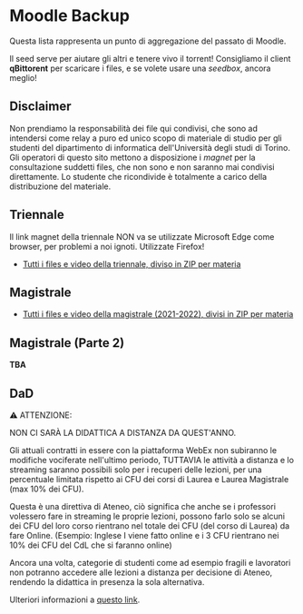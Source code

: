 # Moodle Backup

Questa lista rappresenta un punto di aggregazione del passato di Moodle.

Il seed serve per aiutare gli altri e tenere vivo il torrent!
Consigliamo il client **qBittorent** per scaricare i files, e se volete usare una _seedbox_, ancora meglio!

## Disclaimer

Non prendiamo la responsabilità dei file qui condivisi, che sono ad intendersi come relay a puro ed unico scopo di materiale di studio per gli studenti del dipartimento di informatica dell'Università degli studi di Torino.
Gli operatori di questo sito mettono a disposizione i _magnet_ per la consultazione suddetti files, che non sono e non saranno mai condivisi direttamente.
Lo studente che ricondivide è totalmente a carico della distribuzione del materiale.

## Triennale

Il link magnet della triennale NON va se utilizzate Microsoft Edge come browser, per problemi a noi ignoti. Utilizzate Firefox!

- [Tutti i files e video della triennale, diviso in ZIP per materia](magnet:?xt=urn:btih:dcc850315392b44142589c3f61c6ef4aa5fd6479&dn=Moodle%20Full%20ZIP%202021%5F2022&tr=udp%3A%2F%2Ftracker.openbittorrent.com%3A80%2Fannounce&tr=udp%3A%2F%2Ftracker.opentrackr.org%3A1337%2Fannounce&tr=udp%3A%2F%2Fpublic.popcorn-tracker.org%3A6969%2Fannounce&tr=http%3A%2F%2F104.28.1.30%3A8080%2Fannounce&tr=http%3A%2F%2F104.28.16.69%2Fannounce&tr=http%3A%2F%2F107.150.14.110%3A6969%2Fannounce&tr=http%3A%2F%2F109.121.134.121%3A1337%2Fannounce&tr=http%3A%2F%2F114.55.113.60%3A6969%2Fannounce&tr=http%3A%2F%2F125.227.35.196%3A6969%2Fannounce&tr=http%3A%2F%2F128.199.70.66%3A5944%2Fannounce&tr=http%3A%2F%2F157.7.202.64%3A8080%2Fannounce&tr=http%3A%2F%2F158.69.146.212%3A7777%2Fannounce&tr=http%3A%2F%2F173.254.204.71%3A1096%2Fannounce&tr=http%3A%2F%2F178.175.143.27%2Fannounce&tr=http%3A%2F%2F178.33.73.26%3A2710%2Fannounce&tr=http%3A%2F%2F182.176.139.129%3A6969%2Fannounce&tr=http%3A%2F%2F185.5.97.139%3A8089%2Fannounce&tr=http%3A%2F%2F188.165.253.109%3A1337%2Fannounce&tr=http%3A%2F%2F194.106.216.222%2Fannounce&tr=http%3A%2F%2F195.123.209.37%3A1337%2Fannounce&tr=http%3A%2F%2F210.244.71.25%3A6969%2Fannounce&tr=http%3A%2F%2F210.244.71.26%3A6969%2Fannounce&tr=http%3A%2F%2F213.159.215.198%3A6970%2Fannounce&tr=http%3A%2F%2F213.163.67.56%3A1337%2Fannounce&tr=http%3A%2F%2F37.19.5.139%3A6969%2Fannounce&tr=http%3A%2F%2F37.19.5.155%3A6881%2Fannounce&tr=http%3A%2F%2F46.4.109.148%3A6969%2Fannounce&tr=http%3A%2F%2F5.79.249.77%3A6969%2Fannounce&tr=http%3A%2F%2F5.79.83.193%3A2710%2Fannounce&tr=http%3A%2F%2F51.254.244.161%3A6969%2Fannounce&tr=http%3A%2F%2F59.36.96.77%3A6969%2Fannounce&tr=http%3A%2F%2F74.82.52.209%3A6969%2Fannounce&tr=http%3A%2F%2F80.246.243.18%3A6969%2Fannounce&tr=http%3A%2F%2F81.200.2.231%2Fannounce&tr=http%3A%2F%2F85.17.19.180%2Fannounce&tr=http%3A%2F%2F87.248.186.252%3A8080%2Fannounce&tr=http%3A%2F%2F87.253.152.137%2Fannounce&tr=http%3A%2F%2F91.216.110.47%2Fannounce&tr=http%3A%2F%2F91.217.91.21%3A3218%2Fannounce&tr=http%3A%2F%2F91.218.230.81%3A6969%2Fannounce&tr=http%3A%2F%2F93.92.64.5%2Fannounce&tr=http%3A%2F%2Fatrack.pow7.com%2Fannounce&tr=http%3A%2F%2Fbt.henbt.com%3A2710%2Fannounce&tr=http%3A%2F%2Fbt.pusacg.org%3A8080%2Fannounce&tr=http%3A%2F%2Fbt2.careland.com.cn%3A6969%2Fannounce&tr=http%3A%2F%2Fexplodie.org%3A6969%2Fannounce&tr=http%3A%2F%2Fmgtracker.org%3A2710%2Fannounce&tr=http%3A%2F%2Fmgtracker.org%3A6969%2Fannounce&tr=http%3A%2F%2Fopen.acgtracker.com%3A1096%2Fannounce&tr=http%3A%2F%2Fopen.lolicon.eu%3A7777%2Fannounce&tr=http%3A%2F%2Fopen.touki.ru%2Fannounce.php&tr=http%3A%2F%2Fp4p.arenabg.ch%3A1337%2Fannounce&tr=http%3A%2F%2Fp4p.arenabg.com%3A1337%2Fannounce&tr=http%3A%2F%2Fpow7.com%3A80%2Fannounce&tr=http%3A%2F%2Fretracker.gorcomnet.ru%2Fannounce&tr=http%3A%2F%2Fretracker.krs-ix.ru%2Fannounce&tr=http%3A%2F%2Fretracker.krs-ix.ru%3A80%2Fannounce&tr=http%3A%2F%2Fsecure.pow7.com%2Fannounce&tr=http%3A%2F%2Ft1.pow7.com%2Fannounce&tr=http%3A%2F%2Ft2.pow7.com%2Fannounce&tr=http%3A%2F%2Fthetracker.org%3A80%2Fannounce&tr=http%3A%2F%2Ftorrent.gresille.org%2Fannounce&tr=http%3A%2F%2Ftorrentsmd.com%3A8080%2Fannounce&tr=http%3A%2F%2Ftracker.aletorrenty.pl%3A2710%2Fannounce&tr=http%3A%2F%2Ftracker.baravik.org%3A6970%2Fannounce&tr=http%3A%2F%2Ftracker.bittor.pw%3A1337%2Fannounce&tr=http%3A%2F%2Ftracker.bittorrent.am%2Fannounce&tr=http%3A%2F%2Ftracker.calculate.ru%3A6969%2Fannounce&tr=http%3A%2F%2Ftracker.dler.org%3A6969%2Fannounce&tr=http%3A%2F%2Ftracker.dutchtracking.com%2Fannounce&tr=http%3A%2F%2Ftracker.dutchtracking.com%3A80%2Fannounce&tr=http%3A%2F%2Ftracker.dutchtracking.nl%2Fannounce&tr=http%3A%2F%2Ftracker.dutchtracking.nl%3A80%2Fannounce&tr=http%3A%2F%2Ftracker.edoardocolombo.eu%3A6969%2Fannounce&tr=http%3A%2F%2Ftracker.ex.ua%2Fannounce&tr=http%3A%2F%2Ftracker.ex.ua%3A80%2Fannounce&tr=http%3A%2F%2Ftracker.filetracker.pl%3A8089%2Fannounce&tr=http%3A%2F%2Ftracker.flashtorrents.org%3A6969%2Fannounce&tr=http%3A%2F%2Ftracker.grepler.com%3A6969%2Fannounce&tr=http%3A%2F%2Ftracker.internetwarriors.net%3A1337%2Fannounce&tr=http%3A%2F%2Ftracker.kicks-ass.net%2Fannounce&tr=http%3A%2F%2Ftracker.kicks-ass.net%3A80%2Fannounce&tr=http%3A%2F%2Ftracker.kuroy.me%3A5944%2Fannounce&tr=http%3A%2F%2Ftracker.mg64.net%3A6881%2Fannounce&tr=http%3A%2F%2Ftracker.opentrackr.org%3A1337%2Fannounce&tr=http%3A%2F%2Ftracker.skyts.net%3A6969%2Fannounce&tr=http%3A%2F%2Ftracker.tfile.me%2Fannounce&tr=http%3A%2F%2Ftracker.tiny-vps.com%3A6969%2Fannounce&tr=http%3A%2F%2Ftracker.tvunderground.org.ru%3A3218%2Fannounce&tr=http%3A%2F%2Ftracker.yoshi210.com%3A6969%2Fannounce&tr=http%3A%2F%2Ftracker1.wasabii.com.tw%3A6969%2Fannounce&tr=http%3A%2F%2Ftracker2.itzmx.com%3A6961%2Fannounce&tr=http%3A%2F%2Ftracker2.wasabii.com.tw%3A6969%2Fannounce&tr=http%3A%2F%2Fwww.wareztorrent.com%2Fannounce&tr=http%3A%2F%2Fwww.wareztorrent.com%3A80%2Fannounce&tr=https%3A%2F%2F104.28.17.69%2Fannounce&tr=https%3A%2F%2Fwww.wareztorrent.com%2Fannounce&tr=udp%3A%2F%2F107.150.14.110%3A6969%2Fannounce&tr=udp%3A%2F%2F109.121.134.121%3A1337%2Fannounce&tr=udp%3A%2F%2F114.55.113.60%3A6969%2Fannounce&tr=udp%3A%2F%2F128.199.70.66%3A5944%2Fannounce&tr=udp%3A%2F%2F151.80.120.114%3A2710%2Fannounce&tr=udp%3A%2F%2F168.235.67.63%3A6969%2Fannounce&tr=udp%3A%2F%2F178.33.73.26%3A2710%2Fannounce&tr=udp%3A%2F%2F182.176.139.129%3A6969%2Fannounce&tr=udp%3A%2F%2F185.5.97.139%3A8089%2Fannounce&tr=udp%3A%2F%2F185.86.149.205%3A1337%2Fannounce&tr=udp%3A%2F%2F188.165.253.109%3A1337%2Fannounce&tr=udp%3A%2F%2F191.101.229.236%3A1337%2Fannounce&tr=udp%3A%2F%2F194.106.216.222%3A80%2Fannounce&tr=udp%3A%2F%2F195.123.209.37%3A1337%2Fannounce&tr=udp%3A%2F%2F195.123.209.40%3A80%2Fannounce&tr=udp%3A%2F%2F208.67.16.113%3A8000%2Fannounce&tr=udp%3A%2F%2F213.163.67.56%3A1337%2Fannounce&tr=udp%3A%2F%2F37.19.5.155%3A2710%2Fannounce&tr=udp%3A%2F%2F46.4.109.148%3A6969%2Fannounce&tr=udp%3A%2F%2F5.79.249.77%3A6969%2Fannounce&tr=udp%3A%2F%2F5.79.83.193%3A6969%2Fannounce&tr=udp%3A%2F%2F51.254.244.161%3A6969%2Fannounce&tr=udp%3A%2F%2F62.138.0.158%3A6969%2Fannounce&tr=udp%3A%2F%2F62.212.85.66%3A2710%2Fannounce&tr=udp%3A%2F%2F74.82.52.209%3A6969%2Fannounce&tr=udp%3A%2F%2F85.17.19.180%3A80%2Fannounce&tr=udp%3A%2F%2F89.234.156.205%3A80%2Fannounce&tr=udp%3A%2F%2F9.rarbg.com%3A2710%2Fannounce&tr=udp%3A%2F%2F9.rarbg.me%3A2780%2Fannounce&tr=udp%3A%2F%2F9.rarbg.to%3A2730%2Fannounce&tr=udp%3A%2F%2F91.218.230.81%3A6969%2Fannounce&tr=udp%3A%2F%2F94.23.183.33%3A6969%2Fannounce&tr=udp%3A%2F%2Fbt.xxx-tracker.com%3A2710%2Fannounce&tr=udp%3A%2F%2Feddie4.nl%3A6969%2Fannounce&tr=udp%3A%2F%2Fexplodie.org%3A6969%2Fannounce&tr=udp%3A%2F%2Fmgtracker.org%3A2710%2Fannounce&tr=udp%3A%2F%2Fopen.stealth.si%3A80%2Fannounce&tr=udp%3A%2F%2Fp4p.arenabg.com%3A1337%2Fannounce&tr=udp%3A%2F%2Fshadowshq.eddie4.nl%3A6969%2Fannounce&tr=udp%3A%2F%2Fshadowshq.yi.org%3A6969%2Fannounce&tr=udp%3A%2F%2Ftorrent.gresille.org%3A80%2Fannounce&tr=udp%3A%2F%2Ftracker.aletorrenty.pl%3A2710%2Fannounce&tr=udp%3A%2F%2Ftracker.bittor.pw%3A1337%2Fannounce&tr=udp%3A%2F%2Ftracker.coppersurfer.tk%3A6969%2Fannounce&tr=udp%3A%2F%2Ftracker.eddie4.nl%3A6969%2Fannounce&tr=udp%3A%2F%2Ftracker.ex.ua%3A80%2Fannounce&tr=udp%3A%2F%2Ftracker.filetracker.pl%3A8089%2Fannounce&tr=udp%3A%2F%2Ftracker.flashtorrents.org%3A6969%2Fannounce&tr=udp%3A%2F%2Ftracker.grepler.com%3A6969%2Fannounce&tr=udp%3A%2F%2Ftracker.ilibr.org%3A80%2Fannounce&tr=udp%3A%2F%2Ftracker.internetwarriors.net%3A1337%2Fannounce&tr=udp%3A%2F%2Ftracker.kicks-ass.net%3A80%2Fannounce&tr=udp%3A%2F%2Ftracker.kuroy.me%3A5944%2Fannounce&tr=udp%3A%2F%2Ftracker.leechers-paradise.org%3A6969%2Fannounce&tr=udp%3A%2F%2Ftracker.mg64.net%3A2710%2Fannounce&tr=udp%3A%2F%2Ftracker.mg64.net%3A6969%2Fannounce&tr=udp%3A%2F%2Ftracker.opentrackr.org%3A1337%2Fannounce&tr=udp%3A%2F%2Ftracker.piratepublic.com%3A1337%2Fannounce&tr=udp%3A%2F%2Ftracker.sktorrent.net%3A6969%2Fannounce&tr=udp%3A%2F%2Ftracker.skyts.net%3A6969%2Fannounce&tr=udp%3A%2F%2Ftracker.tiny-vps.com%3A6969%2Fannounce&tr=udp%3A%2F%2Ftracker.yoshi210.com%3A6969%2Fannounce&tr=udp%3A%2F%2Ftracker2.indowebster.com%3A6969%2Fannounce&tr=udp%3A%2F%2Ftracker4.piratux.com%3A6969%2Fannounce&tr=udp%3A%2F%2Fzer0day.ch%3A1337%2Fannounce&tr=udp%3A%2F%2Fzer0day.to%3A1337%2Fannounce)

## Magistrale

- [Tutti i files e video della magistrale (2021-2022), divisi in ZIP per materia](magnet:?xt=urn:btih:475c5aa57eada4ff7a0a57b3e1f6917aa3b90406&dn=MagistraleZIP&tr=udp%3A%2F%2Ftracker.opentrackr.org%3A1337%2Fannounce&tr=udp%3A%2F%2F9.rarbg.com%3A2810%2Fannounce&tr=udp%3A%2F%2Ftracker.openbittorrent.com%3A6969%2Fannounce&tr=http%3A%2F%2Ftracker.openbittorrent.com%3A80%2Fannounce&tr=https%3A%2F%2Fopentracker.i2p.rocks%3A443%2Fannounce&tr=udp%3A%2F%2Fopen.stealth.si%3A80%2Fannounce&tr=udp%3A%2F%2Ftracker.tiny-vps.com%3A6969%2Fannounce&tr=udp%3A%2F%2Fexodus.desync.com%3A6969%2Fannounce&tr=udp%3A%2F%2Ftracker.pomf.se%3A80%2Fannounce&tr=udp%3A%2F%2Ftracker.moeking.me%3A6969%2Fannounce&tr=udp%3A%2F%2Ftracker.dler.org%3A6969%2Fannounce&tr=udp%3A%2F%2Fopen.demonii.com%3A1337%2Fannounce&tr=udp%3A%2F%2Fexplodie.org%3A6969%2Fannounce&tr=https%3A%2F%2Ftracker.nanoha.org%3A443%2Fannounce&tr=https%3A%2F%2Ftracker.lilithraws.org%3A443%2Fannounce&tr=http%3A%2F%2Ftracker.nucozer-tracker.ml%3A2710%2Fannounce&tr=http%3A%2F%2Ftracker.mywaifu.best%3A6969%2Fannounce&tr=http%3A%2F%2Ftracker.edkj.club%3A6969%2Fannounce&tr=udp%3A%2F%2Fzecircle.xyz%3A6969%2Fannounce&tr=udp%3A%2F%2Fyahor.ftp.sh%3A6969%2Fannounce)

## Magistrale (Parte 2)

**TBA**

## DaD

⚠️ ATTENZIONE:

NON CI SARÀ LA DIDATTICA A DISTANZA DA QUEST'ANNO.

Gli attuali contratti in essere con la piattaforma WebEx non subiranno le modifiche vociferate nell'ultimo periodo, TUTTAVIA
le attività a distanza e lo streaming saranno possibili solo per i recuperi delle lezioni, per una percentuale limitata rispetto ai CFU dei corsi di Laurea e Laurea Magistrale (max 10% dei CFU).

Questa è una direttiva di Ateneo, ciò significa che anche se i professori volessero fare in streaming le proprie lezioni, possono farlo solo se alcuni dei CFU del loro corso rientrano nel totale dei CFU (del corso di Laurea) da fare Online.
(Esempio: Inglese I viene fatto online e i 3 CFU rientrano nei 10% dei CFU del CdL che si faranno online)

Ancora una volta, categorie di studenti come ad esempio fragili e lavoratori non potranno accedere alle lezioni a distanza per decisione di Ateneo, rendendo la didattica in presenza la sola alternativa.

Ulteriori informazioni a [questo link](https://www.unito.it/avvisi/anno-accademico-2022-2023-prime-linee-guida).
